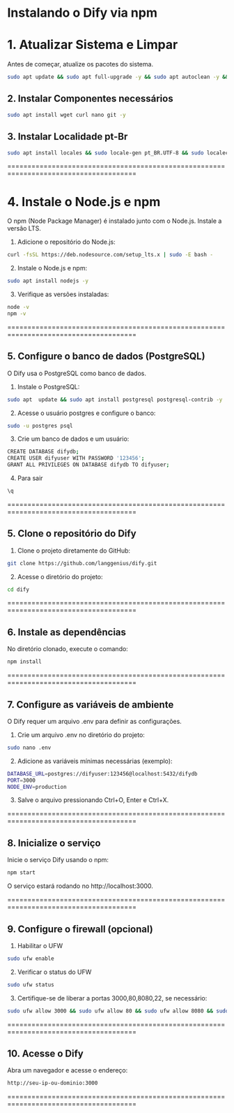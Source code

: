 # Instalando o Dify via npm

# 1. Atualizar Sistema e Limpar
Antes de começar, atualize os pacotes do sistema.

```bash
sudo apt update && sudo apt full-upgrade -y && sudo apt autoclean -y && sudo apt autoremove -y
```
## 2. Instalar Componentes necessários 

```bash
sudo apt install wget curl nano git -y
```
## 3. Instalar Localidade pt-Br 
```bash
sudo apt install locales && sudo locale-gen pt_BR.UTF-8 && sudo localectl set-locale LANG=pt_BR.UTF-8 && sudo update-locale LANG=pt_BR.UTF-8 LC_ALL=pt_BR.UTF-8 LANGUAGE="pt_BR"
```
======================================================================================
# 4. Instale o Node.js e npm
O npm (Node Package Manager) é instalado junto com o Node.js. Instale a versão LTS.

1. Adicione o repositório do Node.js:

```bash
curl -fsSL https://deb.nodesource.com/setup_lts.x | sudo -E bash -
```
2. Instale o Node.js e npm:

```bash
sudo apt install nodejs -y
```
3. Verifique as versões instaladas:

```bash
node -v
npm -v
```
======================================================================================
## 5. Configure o banco de dados (PostgreSQL)

O Dify usa o PostgreSQL como banco de dados.

1. Instale o PostgreSQL:

```bash
sudo apt  update && sudo apt install postgresql postgresql-contrib -y
```
2. Acesse o usuário postgres e configure o banco:

```bash
sudo -u postgres psql
```
3. Crie um banco de dados e um usuário:

```bash
CREATE DATABASE difydb;
CREATE USER difyuser WITH PASSWORD '123456';
GRANT ALL PRIVILEGES ON DATABASE difydb TO difyuser;
```
4. Para sair 

```bash
\q
```
======================================================================================

## 5. Clone o repositório do Dify

1. Clone o projeto diretamente do GitHub:

```bash
git clone https://github.com/langgenius/dify.git
```
2. Acesse o diretório do projeto:

```bash
cd dify
```
======================================================================================
## 6. Instale as dependências

No diretório clonado, execute o comando:

```bash
npm install
```
======================================================================================
## 7. Configure as variáveis de ambiente

O Dify requer um arquivo .env para definir as configurações.

1. Crie um arquivo .env no diretório do projeto:

```bash
sudo nano .env
```
2. Adicione as variáveis mínimas necessárias (exemplo):

```bash
DATABASE_URL=postgres://difyuser:123456@localhost:5432/difydb
PORT=3000
NODE_ENV=production
```
3. Salve o arquivo pressionando Ctrl+O, Enter e Ctrl+X.

======================================================================================
## 8. Inicialize o serviço

Inicie o serviço Dify usando o npm:

```bash
npm start
```
O serviço estará rodando no http://localhost:3000.

======================================================================================
## 9. Configure o firewall (opcional)

1. Habilitar o UFW
```bash
sudo ufw enable
```
2. Verificar o status do UFW

```bash
sudo ufw status
```

3. Certifique-se de liberar a portas 3000,80,8080,22, se necessário:

```bash
sudo ufw allow 3000 && sudo ufw allow 80 && sudo ufw allow 8080 && sudo ufw allow 22
```
======================================================================================
## 10. Acesse o Dify

Abra um navegador e acesse o endereço:

```bash
http://seu-ip-ou-dominio:3000
```
======================================================================================
